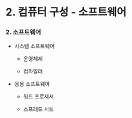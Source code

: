 # 2. 컴퓨터 구성 - 소프트웨어



### 2. 소프트웨어

* 시스템 소프트웨어
  
  * 운영체제
  
  * 컴파일러

* 응용 소프트웨어
  
  * 워드 프로세서
  
  * 스프레드 시트
